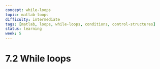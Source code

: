 ```yaml
---
concept: while-loops
topic: matlab-loops
difficulty: intermediate
tags: [matlab, loops, while-loops, conditions, control-structures]
status: learning
week: 5
---
```


# 7.2 While loops